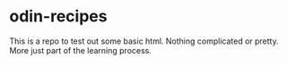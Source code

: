 # odin-recipes
This is a repo to test out some basic html. Nothing complicated or pretty. More just part of the learning process.